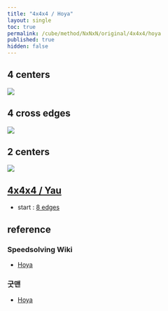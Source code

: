 ```yaml
---
title: "4x4x4 / Hoya"
layout: single
toc: true
permalink: /cube/method/NxNxN/original/4x4x4/hoya
published: true
hidden: false
---
```


<head>
  <base target="_blank">
  <style>
    img {
      max-width: 300px;
    }
  </style>
</head>



## 4 centers

<a href="https://alpha.twizzle.net/edit/?puzzle=4x4x4&stickering=centers-only&setup-alg=Rw+U+Rw%27+U%27+Lw%27+U2+Lw">
  <img src="https://user-images.githubusercontent.com/92285528/215301982-2d74e016-4cb0-4f13-bce8-56632c6e9f2b.png">
</a>
  


## 4 cross edges

<a href="https://alpha.twizzle.net/edit/?puzzle=4x4x4&stickering=Cross&setup-alg=Rw+U+Rw%27+U%27+Lw%27+U2+Lw+F2+U+Lw%27+U+Lw">
  <img src="https://user-images.githubusercontent.com/92285528/215302068-44502b8e-5137-4d89-a584-c80730f22e64.png">
</a>



## 2 centers

<a href="https://alpha.twizzle.net/edit/?puzzle=4x4x4&stickering=Cross">
  <img src="https://user-images.githubusercontent.com/92285528/215302124-11889ddc-6cc8-4fef-8eca-3012f42ba13f.png">
</a>



## [4x4x4 / Yau](/cube/method/NxNxN/original/4x4x4/yau)

- start : [8 edges](/cube/method/NxNxN/original/4x4x4/yau#8-edges)



## reference

### Speedsolving Wiki

- [Hoya](https://www.speedsolving.com/wiki/index.php/Hoya_method)

### 굿맨

- [Hoya](https://youtu.be/k9dNU6h8g5o)
